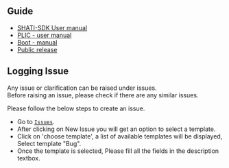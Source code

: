 ## Guide

  * [SHATI-SDK User manual](https://gitlab.com/shaktiproject/software/shakti-sdk/-/blob/master/doc/user_manual.pdf)
  * [PLIC - user manual](https://gitlab.com/shaktiproject/software/shakti-sdk/-/blob/master/doc/plic_user_manual.pdf)
  * [Boot - manual](https://gitlab.com/shaktiproject/software/shakti-sdk/-/blob/master/doc/boot_manual.pdf)
  * [Public release](https://gitlab.com/shaktiproject/software/shakti-sdk/raw/master/doc/images/inaug1.jpg)
  
## Logging Issue 

Any issue or clarification can be raised under issues. <br/>
Before raising an issue, please check if there are any similar issues.

Please follow the below steps to create an issue.

- Go to [`Issues`](https://gitlab.com/shaktiproject/software/shakti-sdk-dev/issues).
- After clicking on New Issue you will get an option to select a template.
- Click on 'choose template', a list of available templates will be displayed, Select template "Bug".
- Once the template is selected, Please fill all the fields in the description textbox.
